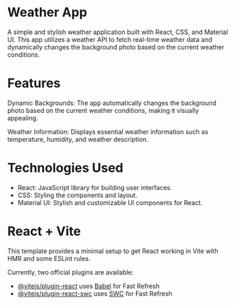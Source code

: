 
# Weather App
A simple and stylish weather application built with React, CSS, and Material UI. This app utilizes a weather API to fetch real-time weather data and dynamically changes the background photo based on the current weather conditions.

# Features
Dynamic Backgrounds: The app automatically changes the background photo based on the current weather conditions, making it visually appealing.

Weather Information: Displays essential weather information such as temperature, humidity, and weather description.

# Technologies Used
- React: JavaScript library for building user interfaces.
- CSS: Styling the components and layout.
- Material UI: Stylish and customizable UI components for React.

# React + Vite

This template provides a minimal setup to get React working in Vite with HMR and some ESLint rules.

Currently, two official plugins are available:

- [@vitejs/plugin-react](https://github.com/vitejs/vite-plugin-react/blob/main/packages/plugin-react/README.md) uses [Babel](https://babeljs.io/) for Fast Refresh
- [@vitejs/plugin-react-swc](https://github.com/vitejs/vite-plugin-react-swc) uses [SWC](https://swc.rs/) for Fast Refresh
